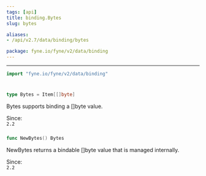 ```yaml
---
tags: [api]
title: binding.Bytes
slug: bytes

aliases:
- /api/v2.7/data/binding/bytes

package: fyne.io/fyne/v2/data/binding
---
```



---
```go
import "fyne.io/fyne/v2/data/binding"
```

#

###

```go
type Bytes = Item[[]byte]
```

Bytes supports binding a []byte value.


<div class="since">Since: <code>
2.2</code></div>

###

```go
func NewBytes() Bytes
```
NewBytes returns a bindable []byte value that is managed internally.


<div class="since">Since: <code>
2.2</code></div>
